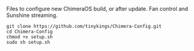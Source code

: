 Files to configure new ChimeraOS build, or after update. Fan control and Sunshine streaming.

```
git clone https://github.com/tinykings/Chimera-Config.git
cd Chimera-Config
chmod +x setup.sh
sudo sh setup.sh
```
